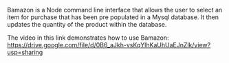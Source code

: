 Bamazon is a Node command line interface that allows the user to select an item for
purchase that has been pre populated in a Mysql database. It then updates the quantity
of the product within the database.

The video in this link demonstrates how to use Bamazon: https://drive.google.com/file/d/0B6_aJkh-vsKqYlhKaUhUaEJnZlk/view?usp=sharing
